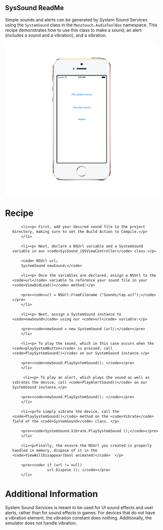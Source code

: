 SysSound ReadMe
---------------

Simple sounds and alerts can be generated by System Sound Services using the <code>SystemSound</code> class in the <code>Monotouch.AudioToolBox</code> namespace. This recipe demonstrates how to use this class to make a sound, an alert (includes a sound and a vibration), and a vibration. 

![SysSound Screen](/Screenshots/syssoundSS.png)

Recipe
======

<ol>
        

        <li><p> First, add your desired sound file to the project directory, making sure to set the Build Action to Compile.</p>
        </li>
        
        <li><p> Next, declare a NSUrl variable and a SystemSound variable in our <code>SysSound_iOSViewController</code> class.</p>
        
        <code> NSUrl url;
		SystemSound newSound;</code>
        
        <li><p> Once the variables are declared, assign a NSUrl to the <code>url</code> variable to reference your sound file in your <code>ViewDidLoad()</code> method:</p>
        
        <pre><code>url = NSUrl.FromFilename ("Sounds/tap.aif");</code></pre>
        </li>
        
        <li><p> Next, assign a SystemSound instance to <code>newSound</code> using our <code>url</code> variable:</p>
        
        <pre><code>newSound = new SystemSound (url);</code></pre>
        </li>
        
        <li><p> To play the sound, which in this case occurs when the <code>playSystemButton</code> is pressed, call <code>PlaySystemSound()</code> on our SystemSound instance.</p>
        
        <pre><code>newSound.PlaySystemSound(); </code></pre>
        </li>
            
         <li><p> To play an alert, which plays the sound as well as vibrates the device, call <code>PlayAlertSound()</code> on our SystemSound instance.</p>
        
        <pre><code>newSound.PlaySystemSound(); </code></pre>
        </li>
        
        <li><p>To simply vibrate the device, call the <code>PlaySystemSound()</code> method on the <code>Vibrate</code> field of the <code>SystemSound</code> class. </p>

        <pre><code>SystemSound.Vibrate.PlaySystemSound ();</code></pre>
        </li>
        
        <li><p>Finally, the ensure the NSUrl you created is properly handled in memory, dispose of it in the <code>ViewWillDisappear(bool animated)</code>  </p>

        <pre><code>	if (url != null)
				    url.Dispose (); </code></pre>
        </li>
                    
        
</ol>

Additional Information
======================

System Sound Services is meant to be used for UI sound effects and user alerts, rather than for sound effects in games. For devices that do not have a vibration element, the vibration constant does nothing. Additionally, the simulator does not handle vibration. 
        

